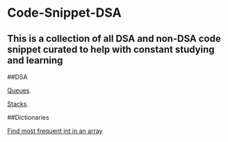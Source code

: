 # Code-Snippet-DSA

## This is a collection of all DSA and non-DSA code snippet curated to help with constant studying and learning

##DSA

[Queues](https://github.com/aabudu16/Code-Snippet-DSA/blob/master/DSA/Queue.swift).

[Stacks](https://github.com/aabudu16/Code-Snippet-DSA/blob/master/DSA/Stacks.swift).

##Dictionaries

[Find most frequent int in an array](https://github.com/aabudu16/Code-Snippet-DSA/blob/master/Dictionaries/findTheMostFrequentInt.swift)
